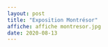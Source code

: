 ```yaml
---
layout: post
title: "Exposition Montrésor"
affiche: affiche montresor.jpg
date: 2020-08-13
---
```


